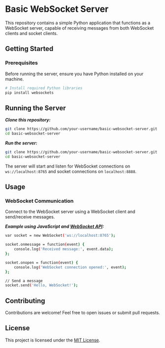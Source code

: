 # Basic WebSocket Server

This repository contains a simple Python application that functions as a WebSocket server, capable of receiving messages from both WebSocket clients and socket clients.

## Getting Started

### Prerequisites

Before running the server, ensure you have Python installed on your machine.

```bash
# Install required Python libraries
pip install websockets
```

## Running the Server

***Clone this repository:***

```bash
git clone https://github.com/your-username/basic-websocket-server.git
cd basic-websocket-server
```

***Run the server:***

```bash
git clone https://github.com/your-username/basic-websocket-server.git
cd basic-websocket-server
```

The server will start and listen for WebSocket connections on `ws://localhost:8765` and socket connections on `localhost:8888`.

## Usage

### WebSocket Communication

Connect to the WebSocket server using a WebSocket client and send/receive messages.

***Example using JavaScript and [WebSocket API](https://developer.mozilla.org/en-US/docs/Web/API/WebSockets_API):***

```bash
var socket = new WebSocket('ws://localhost:8765');

socket.onmessage = function(event) {
    console.log('Received message:', event.data);
};

socket.onopen = function(event) {
    console.log('WebSocket connection opened:', event);
};

// Send a message
socket.send('Hello, WebSocket!');

```

## Contributing

Contributions are welcome! Feel free to open issues or submit pull requests.

## License

This project is licensed under the [MIT License](https://chat.openai.com/c/LICENSE).
